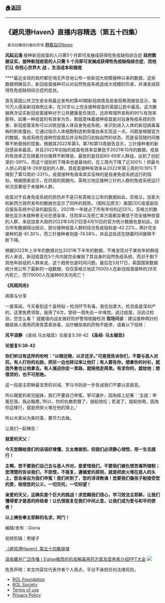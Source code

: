###  [:house:返回](README.md)
---


## 《避风港Haven》直播内容精选（第五十四集）
` 喜马拉雅纽约磐石农场` [轉載自GNews](https://gnews.org/zh-hans/2645668/)

**风起云涌**
 接种新冠疫苗的人只需5个月即可发展成获得性免疫缺陷综合症 
**政府数据证实，接种新冠疫苗的人只需** **5** **个月即可发展成获得性免疫缺陷综合症**，**而他** **们让** **你担心世界大** **战** **、生活成本和猴痘**
 
****最近全球的政府都在悄无声息地公布一些新冠大规模接种以来的数据，这些数据明确显示，新冠疫苗接种可以对自然免疫系统造成大规模的伤害，并演变成获得性免疫缺陷综合症的症状。
 
首先英国公共卫生安全局最近发布的第40期新冠病情及疫苗观察周报告显示，每10万人感染新冠病例比率，在30岁以上完全接种疫苗的英国公民中最高。这次数据再次证实新冠疫苗接种对于公共健康是负效应，远非辉瑞所宣称的95%有效率那样。如果一种疫苗的有效率为负，那就意味着接种疫苗是对自身免疫系统的伤害，新冠疫苗宣称可以训练加强人体自身免疫系统，来识别进入人体的新冠病毒毒株的刺突蛋白，它通过指示人体细胞制造刺突蛋白来实现这一点。问题是根据官方的数据，免疫系统在接种完疫苗后并没有回归初始自然的状态，而是呈现随时间推移不断衰弱的现象。根据其2022年第3，第7和第13周报告显示，三针接种者的新冠感染率最高，并且2022年初始的疫苗有效率显著低于2021年10月的数据。疫苗的有效率正在随着月份推移不断降低，最低的是目前60-69岁人群组，达到了创纪录的-391%，而这个组别的下降率也是最快的，在三周内下降了近300%！但最令人担心的是18-29岁组别的人群，其疫苗接种有效率从2022年第三周的10.19%下降到了第12周的-231%。疫苗接种有效率其实反映的是自身免疫系统运行的指标。根据图表显示，在四周的周期内，英格兰地区接种三针的人群的免疫系统运行状况显著低于未接种人群。
 
疫苗对于自身免疫系统的损伤并不是只有英格兰公布的数据如此，苏格兰，加拿大和新西兰政府发布的数据也显示了同样的趋势。（图标见原文）美国CDC疫苗副反应报告系统中记录的副反应，2021年一年就占了所有年份的近55%。苏格兰的数据也显示未接种者无论在感染率，住院率以及死亡率方面都显著低于完全接种疫苗的人群，来自加拿大政府2022年3月21日至4月10日的官方统计数据也是如此。综合所有数据得出结论，部分接种疫苗人群的综合免疫指标是-42.22%，两针完全接种的是-61.30%，而三针接种者则是-74.58%，并且这些还在随着时间推移不断下降。
 
根据2022年上半年的数据对比2021年下半年的数据，不难发现对于某些年龄群组的人来说，新冠疫苗在5个月内就完全摧毁了其自身的自然免疫系统，而对于剩下其他年龄组的人群来说，这个趋势也是时间问题。最后在5月17日，英国国家数据统计局公布了最新的一组数据，仅仅英格兰地区70000人在新冠疫苗接种的28天内死亡，而179000人在接种60天内死亡！
 
**《风雨同舟》**
 
病案与分享
 
一直耳闻，今天看到这个盖特贴 – 检测环节有毒。我在加拿大，检测盒是深圳产的，这里免费领取，我用了6次，曾经一周失去一半嗅觉。逃过疫苗，没逃过检测，您怎么看？
 提醒墙内战友做好防护警惕核酸检测 
**现场问诊**：建议接种两针的糖尿病人需用药用青蒿素排毒，治疗糖尿病的药物不能停，请看以下视频：
  
**风平浪静**
 《圣经.马太福音》论报复5:38-42 
**《圣经· 马太福音》**
 
**论报复5:38-42**
 
**你们听过有这样的吩咐：“以眼还眼，以牙还牙。”可是我告诉你们，不要与恶人对抗，有人打你的右脸，把另一边也转过来让他打；有人要告你，想拿你的衬衫，就连外套也让他拿去。有人强迫你走一里路，就陪他走两里。有求你的，就给他；想借贷的，也不可拒绝。**
 
这一段是主耶稣最宝贵的训诫，罗马书则进一步告诫我们不要以恶报恶。
 
所以親愛的弟兄姐妹，我们不要自己申冤，寧可讓步，因為經上記著：‘主說：申冤在我，我必報應。’所以，你的仇敵若餓了，就給他吃；若渴了，就給他喝。因為你這樣行，就是把炭火堆在他的頭上。’
 
所以大家以为美的事，要尽力去做。
 
让我们一起祷告：
 
**慈爱的天父：**
 
**今天您赐给我们的话语好难懂，又太难做到，但我们必须静心领悟，用一生去践行！**
 
**主啊，您不要我们自己去与恶人作对，是爱惜我们，不要我们被仇恨苦毒所辖制；您清楚的告诉我们，不怨恨，不报复，遵循爱的原则，就是把炭火堆在恶人的头上，您会亲自为我们申冤！我们听到了，您的谆谆教诲！您要我们像孩子般接受您的爱，相信您的公义，一切交托，一切仰望！**
 
**亲爱的天父，这确实是个巨大的挑战！求您赐我们信心，学习效法主耶稣，让我们懂得爱才是恶的终结者！让仇恨报复在我们中间止息，让我们成为爱与和平的使者！**
 
**以上祷告奉主耶稣的名求，阿门！**
 
编辑/发布：Gloria
 
视频剪辑：黑嫂子
  
[《避风港Haven》第五十四集链接](https://gettr.com/streaming/p1c5y88126f)
 
[请收藏并广泛传播！Eglise推荐的抗疫解毒用药方案及营养素介绍PPT大全](https://gnews.org/zh-hans/2482077/)
 ![](https://assets.gnews.org/wp-content/uploads/2022/03/IMG_3856.jpg) 

免责声明：本文内容仅代表作者个人观点，平台不承担任何法律风险。
  
- [ROL Foundation](https://rolfoundation.org/)
- [ROL Society](https://rolsociety.org/)
- [Terms of use](https://gnews.org/terms-of-use-3/)
- [Privacy Policy](https://gnews.org/privacy-policy/)
